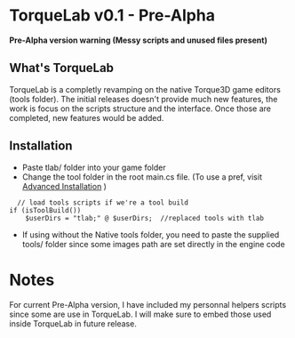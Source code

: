 # TorqueLab v0.1 - Pre-Alpha 
**Pre-Alpha version warning (Messy scripts and unused files present)**

## What's TorqueLab
TorqueLab is a completly revamping on the native Torque3D game editors (tools folder). The initial releases doesn't provide much new features, the work is focus on the scripts structure and the interface. Once those are completed, new features would be added.

## Installation
* Paste tlab/ folder into your game folder
* Change the tool folder in the root main.cs file. (To use a pref, visit [Advanced Installation](https://github.com/Mud-H/TorqueLab/wiki/Advanced-Installation#add-a-pref-to-set-native-editor-or-torquelab) )
```
  // load tools scripts if we're a tool build
if (isToolBuild())
    $userDirs = "tlab;" @ $userDirs;  //replaced tools with tlab
```

* If using without the Native tools folder, you need to paste the supplied tools/ folder since some images path are set directly in the engine code

# Notes
For current Pre-Alpha version, I have included my personnal helpers scripts since some are use in TorqueLab. I will make sure to embed those used inside TorqueLab in future release.

